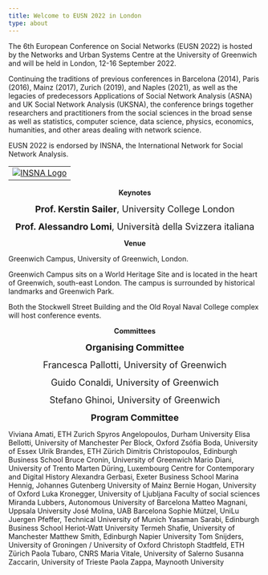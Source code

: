 ```yaml
---
title: Welcome to EUSN 2022 in London
type: about
---
```


The 6th European Conference on Social Networks (EUSN 2022) is hosted by the Networks and Urban Systems Centre at the University of Greenwich and will be held in London, 12-16 September 2022.

Continuing the traditions of previous conferences in Barcelona (2014), Paris (2016), Mainz (2017), Zurich (2019), and Naples (2021), as well as the legacies of predecessors Applications of Social Network Analysis (ASNA) and UK Social Network Analysis (UKSNA), the conference brings together researchers and practitioners from the social sciences in the broad sense as well as statistics, computer science, data science, physics, economics, humanities, and other areas dealing with network science.

EUSN 2022 is endorsed by INSNA, the International Network for Social Network Analysis.

<table>
     <tr>
    <td><a title="INSNA" href="https://www.insna.org/" target="_blank" > <img class="my-12 max-w-sm mx-auto" src="/img/INSNA_logo.png" alt="INSNA Logo"></a></td>
  </tr>
</table>


<p align="center"><b>Keynotes</b></p>

<p align="center"><font size="4"><b>Prof. Kerstin Sailer</b>, University College London</font></p>

<p align="center"><font size="4"><b>Prof. Alessandro Lomi</b>, Università della Svizzera italiana</font></p>


<p align="center"><b>Venue</b></p>
Greenwich Campus, University of Greenwich, London.

Greenwich Campus sits on a World Heritage Site and is located in the heart of Greenwich, south-east London. The campus is surrounded by historical landmarks and Greenwich Park.

Both the Stockwell Street Building and the Old Royal Naval College complex will host conference events.

<p align="center"><b>Committees</b></p>

<p align="center"><font size="4"><b>Organising Committee</b></font></p>

<p align="center"><font size="4">Francesca Pallotti, University of Greenwich</font></p>

<p align="center"><font size="4">Guido Conaldi, University of Greenwich</font></p>

<p align="center"><font size="4">Stefano Ghinoi, University of Greenwich</font></p>

<p align="center"><font size="4"> <b>Program Committee</b></font></p>    

Viviana Amati, ETH Zurich
Spyros Angelopoulos, Durham University
Elisa Bellotti, University of Manchester
Per Block, Oxford
Zsófia Boda, University of Essex
Ulrik Brandes, ETH Zürich
Dimitris Christopoulos, Edinburgh Business School
Bruce Cronin, University of Greenwich
Mario Diani, University of Trento
Marten Düring, Luxembourg Centre for Contemporary and Digital History
Alexandra Gerbasi, Exeter Business School
Marina Hennig, Johannes Gutenberg University of Mainz
Bernie Hogan, University of Oxford
Luka Kronegger, University of Ljubljana  Faculty of social sciences
Miranda Lubbers, Autonomous University of Barcelona
Matteo Magnani, Uppsala University
José Molina, UAB Barcelona
Sophie Mützel, UniLu
Juergen Pfeffer, Technical University of Munich
Yasaman Sarabi, Edinburgh Business School  Heriot-Watt University 
Termeh Shafie, University of Manchester
Matthew Smith, Edinburgh Napier University 
Tom Snijders, University of Groningen / University of Oxford
Christoph Stadtfeld, ETH Zürich
Paola Tubaro, CNRS
Maria Vitale, University of Salerno
Susanna Zaccarin, University of Trieste
Paola Zappa, Maynooth University
